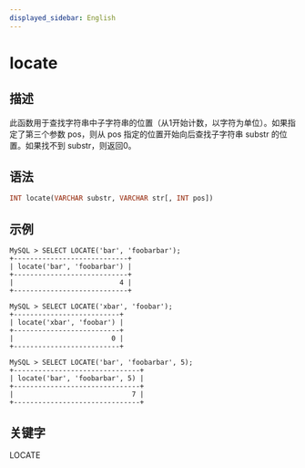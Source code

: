 ```yaml
---
displayed_sidebar: English
---
```


# locate

## 描述

此函数用于查找字符串中子字符串的位置（从1开始计数，以字符为单位）。如果指定了第三个参数 pos，则从 pos 指定的位置开始向后查找子字符串 substr 的位置。如果找不到 substr，则返回0。

## 语法

```Haskell
INT locate(VARCHAR substr, VARCHAR str[, INT pos])
```

## 示例

```Plain
MySQL > SELECT LOCATE('bar', 'foobarbar');
+----------------------------+
| locate('bar', 'foobarbar') |
+----------------------------+
|                          4 |
+----------------------------+

MySQL > SELECT LOCATE('xbar', 'foobar');
+--------------------------+
| locate('xbar', 'foobar') |
+--------------------------+
|                        0 |
+--------------------------+

MySQL > SELECT LOCATE('bar', 'foobarbar', 5);
+-------------------------------+
| locate('bar', 'foobarbar', 5) |
+-------------------------------+
|                             7 |
+-------------------------------+
```

## 关键字

LOCATE